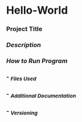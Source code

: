 # Hello-World

### **Project Title** 
### *Description* 
###  *How to Run Program* 
### - <sub>*Files Used*</sub>
### - <sub>*Additional Documentation*</sub>
### - <sub>*Versioning*</sub>
